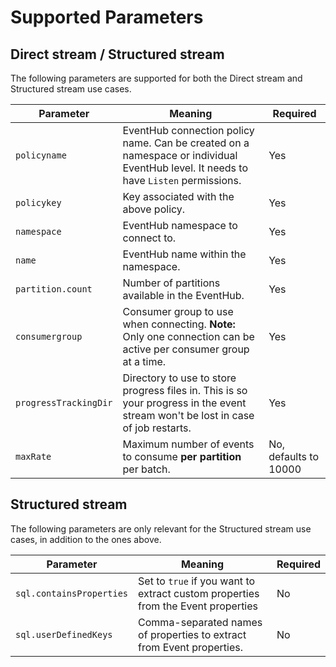 # Supported Parameters

## Direct stream / Structured stream

The following parameters are supported for both the Direct stream and Structured stream use cases.

| Parameter | Meaning | Required |
| --------- | ------- | -------- |
| `policyname` | EventHub connection policy name. Can be created on a namespace or individual EventHub level. It needs to have `Listen` permissions. | Yes |
| `policykey` | Key associated with the above policy. | Yes |
| `namespace` | EventHub namespace to connect to. | Yes |
| `name` | EventHub name within the namespace. | Yes |
| `partition.count` | Number of partitions available in the EventHub. | Yes |
| `consumergroup` | Consumer group to use when connecting. **Note:** Only one connection can be active per consumer group at a time. | Yes |
| `progressTrackingDir` | Directory to use to store progress files in. This is so your progress in the event stream won't be lost in case of job restarts. | Yes |
| `maxRate` | Maximum number of events to consume **per partition** per batch. | No, defaults to 10000 |

## Structured stream

The following parameters are only relevant for the Structured stream use cases, in addition to the ones above.

| Parameter | Meaning | Required |
| --------- | ------- | -------- |
| `sql.containsProperties` | Set to `true` if you want to extract custom properties from the Event properties | No |
| `sql.userDefinedKeys` | Comma-separated names of properties to extract from Event properties. | No |
